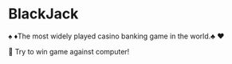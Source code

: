 # BlackJack

♠️ ♦️The most widely played casino banking game in the world.♣️ ♥️ 

💯 Try to win game against computer!
